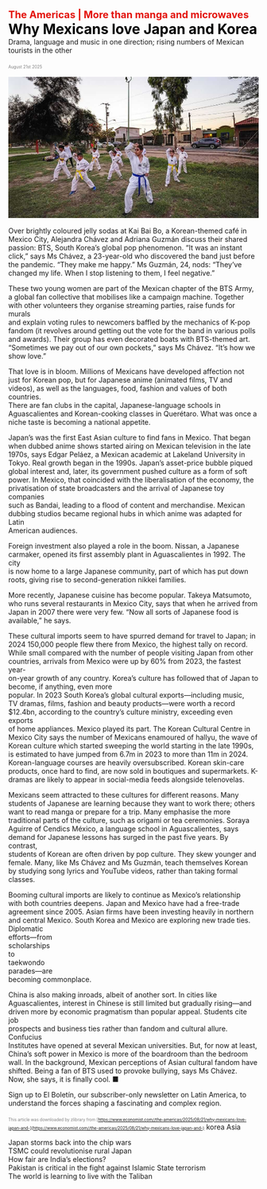 <span style="color:#E3120B; font-size:14.9pt; font-weight:bold;">The Americas | More than manga and microwaves</span>
<span style="color:#000000; font-size:21.0pt; font-weight:bold;">Why Mexicans love Japan and Korea</span>
Drama, language and music in one direction; rising numbers of Mexican  
tourists in the other

<span style="color:#808080; font-size:6.2pt;">August 21st 2025</span>
  

![](../images/022_Why_Mexicans_love_Japan_and_Korea/p0097_img01.jpeg)
  
Over brightly coloured jelly sodas at Kai Bai Bo, a Korean-themed café in  
Mexico City, Alejandra Chávez and Adriana Guzmán discuss their shared  
passion: BTS, South Korea’s global pop phenomenon. “It was an instant  
click,” says Ms Chávez, a 23-year-old who discovered the band just before  
the pandemic. “They make me happy.” Ms Guzmán, 24, nods: “They’ve  
changed my life. When I stop listening to them, I feel negative.”

These two young women are part of the Mexican chapter of the BTS Army,  
a global fan collective that mobilises like a campaign machine. Together  
with other volunteers they organise streaming parties, raise funds for murals  
and explain voting rules to newcomers baffled by the mechanics of K-pop
fandom (it revolves around getting out the vote for the band in various polls  
and awards). Their group has even decorated boats with BTS-themed art.  
“Sometimes we pay out of our own pockets,” says Ms Chávez. “It’s how we  
show love.”

That love is in bloom. Millions of Mexicans have developed affection not  
just for Korean pop, but for Japanese anime (animated films, TV and  
videos), as well as the languages, food, fashion and values of both countries.  
There are fan clubs in the capital, Japanese-language schools in  
Aguascalientes and Korean-cooking classes in Querétaro. What was once a  
niche taste is becoming a national appetite.

Japan’s was the first East Asian culture to find fans in Mexico. That began  
when dubbed anime shows started airing on Mexican television in the late  
1970s, says Edgar Peláez, a Mexican academic at Lakeland University in  
Tokyo. Real growth began in the 1990s. Japan’s asset-price bubble piqued  
global interest and, later, its government pushed culture as a form of soft  
power. In Mexico, that coincided with the liberalisation of the economy, the  
privatisation of state broadcasters and the arrival of Japanese toy companies  
such as Bandai, leading to a flood of content and merchandise. Mexican  
dubbing studios became regional hubs in which anime was adapted for Latin  
American audiences.

Foreign investment also played a role in the boom. Nissan, a Japanese  
carmaker, opened its first assembly plant in Aguascalientes in 1992. The city  
is now home to a large Japanese community, part of which has put down  
roots, giving rise to second-generation nikkei families.

More recently, Japanese cuisine has become popular. Takeya Matsumoto,  
who runs several restaurants in Mexico City, says that when he arrived from  
Japan in 2007 there were very few. “Now all sorts of Japanese food is  
available,” he says.

These cultural imports seem to have spurred demand for travel to Japan; in  
2024 150,000 people flew there from Mexico, the highest tally on record.  
While small compared with the number of people visiting Japan from other  
countries, arrivals from Mexico were up by 60% from 2023, the fastest year-  
on-year growth of any country.
Korea’s culture has followed that of Japan to become, if anything, even more  
popular. In 2023 South Korea’s global cultural exports—including music,  
TV dramas, films, fashion and beauty products—were worth a record  
$12.4bn, according to the country’s culture ministry, exceeding even exports  
of home appliances. Mexico played its part. The Korean Cultural Centre in  
Mexico City says the number of Mexicans enamoured of hallyu, the wave of  
Korean culture which started sweeping the world starting in the late 1990s,  
is estimated to have jumped from 6.7m in 2023 to more than 11m in 2024.  
Korean-language courses are heavily oversubscribed. Korean skin-care  
products, once hard to find, are now sold in boutiques and supermarkets. K-  
dramas are likely to appear in social-media feeds alongside telenovelas.

Mexicans seem attracted to these cultures for different reasons. Many  
students of Japanese are learning because they want to work there; others  
want to read manga or prepare for a trip. Many emphasise the more  
traditional parts of the culture, such as origami or tea ceremonies. Soraya  
Aguirre of Cendics México, a language school in Aguascalientes, says  
demand for Japanese lessons has surged in the past five years. By contrast,  
students of Korean are often driven by pop culture. They skew younger and  
female. Many, like Ms Chávez and Ms Guzmán, teach themselves Korean  
by studying song lyrics and YouTube videos, rather than taking formal  
classes.

Booming cultural imports are likely to continue as Mexico’s relationship  
with both countries deepens. Japan and Mexico have had a free-trade  
agreement since 2005. Asian firms have been investing heavily in northern  
and central Mexico. South Korea and Mexico are exploring new trade ties.  
Diplomatic   
efforts—from   
scholarships   
to   
taekwondo   
parades—are  
becoming commonplace.

China is also making inroads, albeit of another sort. In cities like  
Aguascalientes, interest in Chinese is still limited but gradually rising—and  
driven more by economic pragmatism than popular appeal. Students cite job  
prospects and business ties rather than fandom and cultural allure. Confucius  
Institutes have opened at several Mexican universities. But, for now at least,  
China’s soft power in Mexico is more of the boardroom than the bedroom  
wall.
In the background, Mexican perceptions of Asian cultural fandom have  
shifted. Being a fan of BTS used to provoke bullying, says Ms Chávez.  
Now, she says, it is finally cool. ■

Sign up to El Boletín, our subscriber-only newsletter on Latin America, to  
understand the forces shaping a fascinating and complex region.

<span style="color:#808080; font-size:6.2pt;">This article was downloaded by zlibrary from [https://www.economist.com//the-americas/2025/08/21/why-mexicans-love-japan-and-](https://www.economist.com//the-americas/2025/08/21/why-mexicans-love-japan-and-)</span>
korea
Asia
 
Japan storms back into the chip wars  
TSMC could revolutionise rural Japan  
How fair are India’s elections?  
Pakistan is critical in the fight against Islamic State terrorism  
The world is learning to live with the Taliban